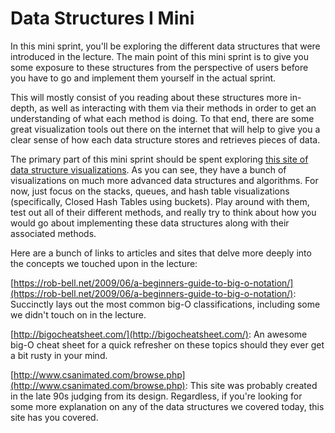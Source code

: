 # Data Structures I Mini 

In this mini sprint, you'll be exploring the different data structures that were introduced in the lecture. The main point of this mini sprint is to give you some exposure to these structures from the perspective of users before you have to go and implement them yourself in the actual sprint. 

This will mostly consist of you reading about these structures more in-depth, as well as interacting with them via their methods in order to get an understanding of what each method is doing. To that end, there are some great visualization tools out there on the internet that will help to give you a clear sense of how each data structure stores and retrieves pieces of data. 

The primary part of this mini sprint should be spent exploring [this site of data structure visualizations](https://www.cs.usfca.edu/~galles/visualization/Algorithms.html). As you can see, they have a bunch of visualizations on much more advanced data structures and algorithms. For now, just focus on the stacks, queues, and hash table visualizations (specifically, Closed Hash Tables using buckets). Play around with them, test out all of their different methods, and really try to think about how you would go about implementing these data structures along with their associated methods.

Here are a bunch of links to articles and sites that delve more deeply into the concepts we touched upon in the lecture:

[https://rob-bell.net/2009/06/a-beginners-guide-to-big-o-notation/](https://rob-bell.net/2009/06/a-beginners-guide-to-big-o-notation/): Succinctly lays out the most common big-O classifications, including some we didn't touch on in the lecture.

[http://bigocheatsheet.com/](http://bigocheatsheet.com/): An awesome big-O cheat sheet for a quick refresher on these topics should they ever get a bit rusty in your mind.

[http://www.csanimated.com/browse.php](http://www.csanimated.com/browse.php): This site was probably created in the late 90s judging from its design. Regardless, if you're looking for some more explanation on any of the data structures we covered today, this site has you covered. 